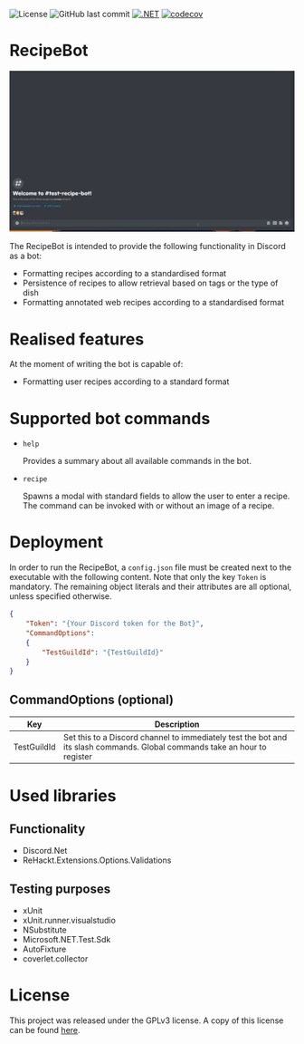 ![License](https://img.shields.io/github/license/SH-Tang/RecipeBot)
![GitHub last commit](https://img.shields.io/github/last-commit/SH-Tang/RecipeBot)
[![.NET](https://github.com/SH-Tang/RecipeBot/actions/workflows/dotnet.yml/badge.svg)](https://github.com/SH-Tang/RecipeBot/actions/workflows/dotnet.yml)
[![codecov](https://codecov.io/gh/SH-Tang/RecipeBot/branch/master/graph/badge.svg?token=20HZTP4M1O)](https://codecov.io/gh/SH-Tang/RecipeBot)


# RecipeBot

![Alt text](docs/RecipeCommand.gif?raw=true "Recipe Command within Discord")

The RecipeBot is intended to provide the following functionality in Discord as a bot:

* Formatting recipes according to a standardised format
* Persistence of recipes to allow retrieval based on tags or the type of dish
* Formatting annotated web recipes according to a standardised format

# Realised features
At the moment of writing the bot is capable of:
* Formatting user recipes according to a standard format

# Supported bot commands

* `help`

   Provides a summary about all available commands in the bot.
   
* `recipe`

   Spawns a modal with standard fields to allow the user to enter a recipe. The command can be invoked with or without an image of a recipe.

# Deployment
In order to run the RecipeBot, a `config.json` file must be created next to the executable with the following content. Note that only the key `Token` is mandatory. The remaining object literals and their attributes are all optional, unless specified otherwise.

```json
{
    "Token": "{Your Discord token for the Bot}",
    "CommandOptions":
    {
        "TestGuildId": "{TestGuildId}"
    }
}
```

## CommandOptions (optional)
| Key | Description |
|---|---|
| TestGuildId | Set this to a Discord channel to immediately test the bot and its slash commands. Global commands take an hour to register |

# Used libraries

## Functionality
* Discord.Net
* ReHackt.Extensions.Options.Validations

## Testing purposes
* xUnit 
* xUnit.runner.visualstudio
* NSubstitute
* Microsoft.NET.Test.Sdk
* AutoFixture
* coverlet.collector

# License

This project was released under the GPLv3 license. A copy of this license can be found [here](https://www.gnu.org/licenses/gpl-3.0.html).
